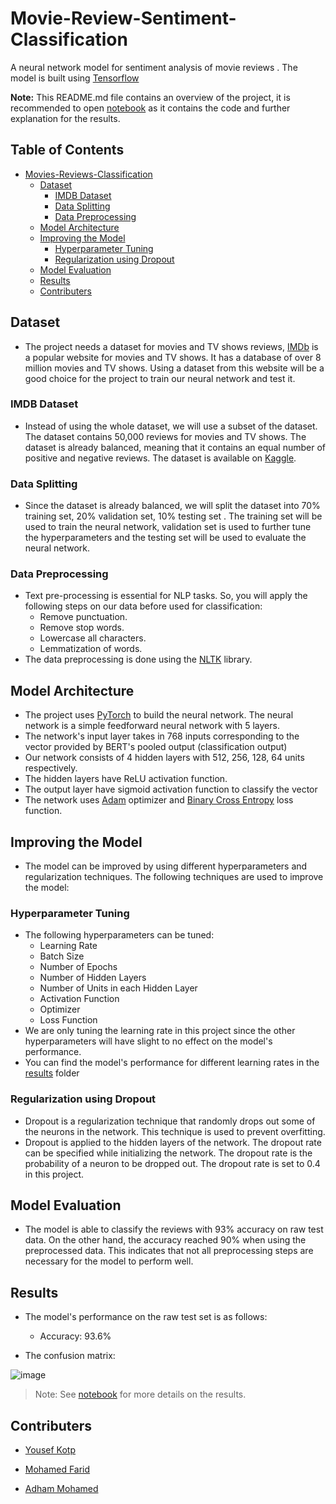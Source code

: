 # Movie-Review-Sentiment-Classification
A neural network model for sentiment analysis of movie reviews . The model is built using [Tensorflow](https://www.tensorflow.org/api_docs/python/tf/random_uniform_initializer) 

**Note:** This README.md file contains an overview of the project, it is recommended to open [notebook](https://github.com/kwasiasomani/Movie-Review-Sentiment-Classification/blob/master/notebook/Capstone.ipynb) as it contains the code and further explanation for the results.

## Table of Contents
- [Movies-Reviews-Classification](#movies-reviews-classification)
  * [Dataset](#dataset)
    + [IMDB Dataset](#imdb-dataset)
    + [Data Splitting](#data-splitting)
    + [Data Preprocessing](#data-preprocessing)
  * [Model Architecture](#model-architecture)
  * [Improving the Model](#improving-the-model)
    + [Hyperparameter Tuning](#hyperparameter-tuning)
    + [Regularization using Dropout](#regularization-using-dropout)
  * [Model Evaluation](#model-evaluation)
  * [Results](#results)
  * [Contributers](#contributers)

## Dataset
- The project needs a dataset for movies and TV shows reviews, [IMDb](https://www.imdb.com/) is a popular website for movies and TV shows. It has a database of over 8 million movies and TV shows. Using a dataset from this website will be a good choice for the project to train our neural network and test it.

### IMDB Dataset
- Instead of using the whole dataset, we will use a subset of the dataset. The dataset contains 50,000 reviews for movies and TV shows. The dataset is already balanced, meaning that it contains an equal number of positive and negative reviews. The dataset is available on [Kaggle](https://www.kaggle.com/lakshmi25npathi/imdb-dataset-of-50k-movie-reviews).

### Data Splitting
- Since the dataset is already balanced, we will split the dataset into 70% training set, 20% validation set, 10% testing set . The training set will be used to train the neural network, validation set is used to further tune the hyperparameters and the testing set will be used to evaluate the neural network.

### Data Preprocessing
- Text pre-processing is essential for NLP tasks. So, you will apply the following steps on
our data before used for classification:
    * Remove punctuation.
    * Remove stop words.
    * Lowercase all characters.
    * Lemmatization of words.
- The data preprocessing is done using the [NLTK](https://www.nltk.org/) library.

## Model Architecture
- The project uses [PyTorch](https://pytorch.org/) to build the neural network. The neural network is a simple feedforward neural network with 5 layers.
- The network's input layer takes in 768 inputs corresponding to the vector provided by BERT's pooled output (classification output)
- Our network consists of 4 hidden layers with 512, 256, 128, 64 units respectively.
- The hidden layers have ReLU activation function.
- The output layer have sigmoid activation function to classify the vector
- The network uses [Adam](https://pytorch.org/docs/stable/optim.html#torch.optim.Adam) optimizer and [Binary Cross Entropy](https://pytorch.org/docs/stable/nn.html#torch.nn.BCELoss) loss function.

## Improving the Model
- The model can be improved by using different hyperparameters and regularization techniques. The following techniques are used to improve the model:
### Hyperparameter Tuning
- The following hyperparameters can be tuned:
    * Learning Rate
    * Batch Size
    * Number of Epochs
    * Number of Hidden Layers
    * Number of Units in each Hidden Layer
    * Activation Function
    * Optimizer
    * Loss Function
- We are only tuning the learning rate in this project since the other hyperparameters will have slight to no effect on the model's performance.
- You can find the model's performance for different learning rates in the [results](results) folder 
### Regularization using Dropout
- Dropout is a regularization technique that randomly drops out some of the neurons in the network. This technique is used to prevent overfitting.
- Dropout is applied to the hidden layers of the network. The dropout rate can be specified while initializing the network. The dropout rate is the probability of a neuron to be dropped out. The dropout rate is set to 0.4 in this project.

## Model Evaluation
- The model is able to classify the reviews with 93% accuracy on raw test data. On the other hand, the accuracy reached 90% when using the preprocessed data. This indicates that not all preprocessing steps are necessary for the model to perform well.

## Results
- The model's performance on the raw test set is as follows:
    * Accuracy: 93.6%
    
 
- The confusion matrix:

![image](https://user-images.githubusercontent.com/41492875/218091822-64f96317-e683-4ec4-88df-3e65fd7136e2.png)

> Note: See [notebook](/Review_Classification.ipynb) for more details on the results.

## Contributers

- [Yousef Kotp](https://github.com/yousefkotp)

- [Mohamed Farid](https://github.com/MohamedFarid612)

- [Adham Mohamed](https://github.com/adhammohamed1)


